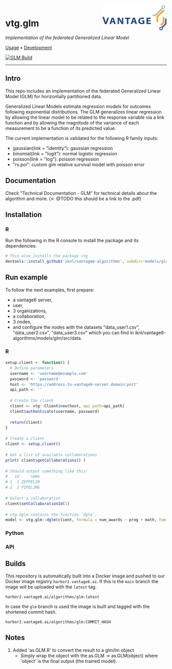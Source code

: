 <img src="https://github.com/IKNL/guidelines/blob/master/resources/logos/vantage6.png?raw=true" width=200 align="right">

# vtg.glm
_Implementation of the federated Generalized Linear Model_

<p align="left">
  <a href="#usage">Usage</a> •
  <a href="#development">Development</a>
</p>

[![GLM Build](https://github.com/IKNL/vantage6-algorithms/actions/workflows/build-glm.yaml/badge.svg)](https://github.com/IKNL/vantage6-algorithms/actions/workflows/build-glm.yaml)

-----------------------------------------------------------------------------------------------------

## Intro
This repo includes an implementation of the federated Generalized Linear Model (GLM) for horizontally partitioned data.

Generalized Linear Models estimate regression models for outcomes following exponential distributions. The GLM generalizes linear regression by allowing the linear model to be related to the response variable via a link function and by allowing the magnitude of the variance of each measurement to be a function of its predicted value.

The current implementation is validated for the following R family inputs:
* gaussian(link = "identity"): gaussian regression
* binomial(link = "logit"): normal logistic regression
* poisson(link = "log"): poisson regression
* "rs.poi": custom glm relative survival model with poisson error

## Documentation 
Check "Technical Documentation - GLM" for technical details about the algorithm and more. (<- @TODO this should be a link to the .pdf)

## Installation
### R
Run the following in the R console to install the package and its dependencies:

```R
# This also installs the package vtg
devtools::install_github('iknl/vantage6-algorithms', subdir='models/glm/src')
```

## Run example
To follow the next examples, first prepare:
* a vantage6 server, 
* user, 
* 3 organizations, 
* a collaboration,
* 3 nodes, 
* and configure the nodes with the datasets "data_user1.csv", "data_user2.csv", "data_user3.csv" which you can find in iknl/vantage6-algorithms/models/glm/src/data.

### R
```R
setup.client <- function() {
  # Define parameters
  username <- 'username@example.com'
  password <- 'password'
  host <- 'https://address-to-vantage6-server.domain:port'
  api_path <- ''

  # Create the client
  client <- vtg::Client$new(host, api_path=api_path)
  client$authenticate(username, password)

  return(client)
}

# Create a client
client <- setup.client()

# Get a list of available collaborations
print( client$getCollaborations() )

# Should output something like this:
#   id     name
# 1  1 ZEPPELIN
# 2  2 PIPELINE

# Select a collaboration
client$setCollaborationId(1)

# vtg.dglm contains the function `dglm`.
model <- vtg.glm::dglm(client, formula = num_awards ~ prog + math, family='poisson', tol=1e-08, maxit=25)
```

### Python

### API

## Builds
This repository is automatically built into a Docker image and pushed to our Docker image registry `harbor2.vantage6.ai`. If this is the `main` branch the image will be uploaded with the `latest` tag.

```
harbor2.vantage6.ai/algorithms/glm:latest
```

In case the `glm` branch is used the image is built and tagged with the shortened commit hash.

```
harbor2.vantage6.ai/algorithms/glm:COMMIT_HASH
```

## Notes
1. Added 'as.GLM.R' to convert the result to a glm/lm object
    * Simply wrap the object with the as.GLM -> as.GLM(object) where 'object' is the final output (the trained model).
